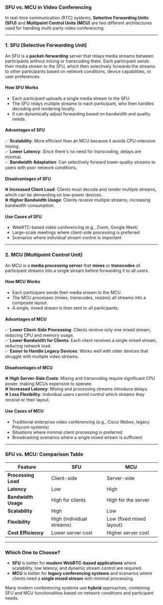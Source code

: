 ### SFU vs. MCU in Video Conferencing

In real-time communication (RTC) systems, **Selective Forwarding Units (SFU)** and **Multipoint Control Units (MCU)** are two different architectures used for handling multi-party video conferencing.

---

### **1. SFU (Selective Forwarding Unit)**
An SFU is a **packet-forwarding** server that relays media streams between participants without mixing or transcoding them. Each participant sends their media stream to the SFU, which then selectively forwards the streams to other participants based on network conditions, device capabilities, or user preferences.

#### **How SFU Works**
- Each participant uploads a single media stream to the SFU.
- The SFU relays multiple streams to each participant, who then handles decoding and rendering locally.
- It can dynamically adjust forwarding based on bandwidth and quality needs.

#### **Advantages of SFU**
✅ **Scalability**: More efficient than an MCU because it avoids CPU-intensive mixing.  
✅ **Lower Latency**: Since there's no need for transcoding, delays are minimal.  
✅ **Bandwidth Adaptation**: Can selectively forward lower-quality streams to users with poor network conditions.

#### **Disadvantages of SFU**
❌ **Increased Client Load**: Clients must decode and render multiple streams, which can be demanding on low-power devices.  
❌ **Higher Bandwidth Usage**: Clients receive multiple streams, increasing bandwidth consumption.

#### **Use Cases of SFU**
- WebRTC-based video conferencing (e.g., Zoom, Google Meet)
- Large-scale meetings where client-side processing is preferred
- Scenarios where individual stream control is important

---

### **2. MCU (Multipoint Control Unit)**
An MCU is a **media processing server** that **mixes** or **transcodes** all participant streams into a single stream before forwarding it to all users.

#### **How MCU Works**
- Each participant sends their media stream to the MCU.
- The MCU processes (mixes, transcodes, resizes) all streams into a composite layout.
- A single, mixed stream is then sent to all participants.

#### **Advantages of MCU**
✅ **Lower Client-Side Processing**: Clients receive only one mixed stream, reducing CPU and memory usage.  
✅ **Lower Bandwidth for Clients**: Each client receives a single mixed stream, reducing network load.  
✅ **Easier to Handle Legacy Devices**: Works well with older devices that struggle with multiple video streams.

#### **Disadvantages of MCU**
❌ **High Server-Side Costs**: Mixing and transcoding require significant CPU power, making MCUs expensive to operate.  
❌ **Increased Latency**: Mixing and processing streams introduce delays.  
❌ **Less Flexibility**: Individual users cannot control which streams they receive or their layout.

#### **Use Cases of MCU**
- Traditional enterprise video conferencing (e.g., Cisco Webex, legacy Polycom systems)
- Situations where minimal client processing is preferred
- Broadcasting scenarios where a single mixed stream is sufficient

---

### **SFU vs. MCU: Comparison Table**
| Feature | SFU | MCU |
|---------|-----|-----|
| **Processing Load** | Client-side | Server-side |
| **Latency** | Low | High |
| **Bandwidth Usage** | High for clients | High for the server |
| **Scalability** | High | Low |
| **Flexibility** | High (individual streams) | Low (fixed mixed layout) |
| **Cost Efficiency** | Lower server cost | Higher server cost |

---

### **Which One to Choose?**
- **SFU** is better for **modern WebRTC-based applications** where scalability, low latency, and dynamic stream control are required.
- **MCU** is better for **legacy conferencing systems** and scenarios where clients need a **single mixed stream** with minimal processing.

Many modern conferencing systems use **hybrid** approaches, combining SFU and MCU functionalities based on network conditions and participant needs.
